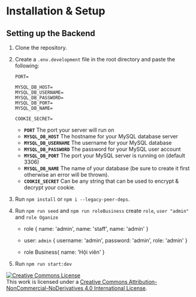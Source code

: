 # Installation & Setup

## Setting up the Backend

1. Clone the repository.
2. Create a `.env.development` file in the root directory and paste the following:

   ```
   PORT=

   MYSQL_DB_HOST=
   MYSQL_DB_USERNAME=
   MYSQL_DB_PASSWORD=
   MYSQL_DB_PORT=
   MYSQL_DB_NAME=

   COOKIE_SECRET=
   ```

   - **`PORT`** The port your server will run on
   - **`MYSQL_DB_HOST`** The hostname for your MySQL database server
   - **`MYSQL_DB_USERNAME`** The username for your MySQL database
   - **`MYSQL_DB_PASSWORD`** The password for your MySQL user account
   - **`MYSQL_DB_PORT`** The port your MySQL server is running on (default 3306)
   - **`MYSQL_DB_NAME`** The name of your database (be sure to create it first otherwise an error will be thrown).
   - **`COOKIE_SECRET`** Can be any string that can be used to encrypt & decrypt your cookie.
3. Run `npm install` or `npm i --legacy-peer-deps`.
4. Run `npm run seed` and `npm run roleBusiness` create `role`, `user "admin"` and `role Oganize`
   - role {
      name: 'admin',
      name: 'staff',
      name: 'admin'
   }

   - user: `admin` {
      username: 'admin',
      password: 'admin',
      role: 'admin'
   }

   - role Business{
      name: 'Hội viên'
   }
5. Run `npm run start:dev`

<a rel="license" href="http://creativecommons.org/licenses/by-nc-nd/4.0/"><img alt="Creative Commons License" style="border-width:0" src="https://i.creativecommons.org/l/by-nc-nd/4.0/88x31.png" /></a><br />This work is licensed under a <a rel="license" href="http://creativecommons.org/licenses/by-nc-nd/4.0/">Creative Commons Attribution-NonCommercial-NoDerivatives 4.0 International License</a>.
